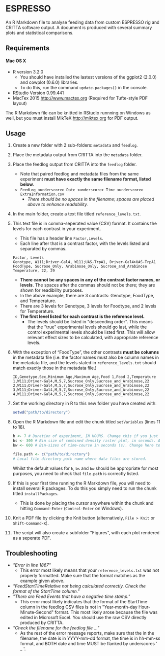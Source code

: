 # ESPRESSO
An R Markdown file to analyse feeding data from custom ESPRESSO rig and CRITTA software output. A document is produced with several summary plots and statistical comparisons.

## Requirements 
#### Mac OS X
* R version 3.2.0
    - You should have installed the lastest versions of the ggplot2 (2.0.0) and cowplot (0.6.0) libraries.
    - To do this, run the command `update.packages()` in the console.
* RStudio Version 0.99.441
* MacTex 2015 <http://www.mactex.org> (Required for Tufte-style PDF layout)

The R Markdown file can be knitted in RStudio runnning on Windows as well, but you must install MikTeX <http://miktex.org> for PDF output.

## Usage
1. Create a new folder with 2 sub-folders: `metadata` and `feedlog`.
2. Place the metadata output from CRITTA into the `metadata` folder. 
3. Place the feedlog output from CRITTA into the `feedlog` folder.
    - Note that paired feedlog and metadata files from the same experiment **must have exactly the same filename format, listed below**.
    - `FeedLog <underscore> Date <underscore> Time <underscore> ExtraInformation.csv`
        - *There should be no spaces in the filename; spaces are placed above to enhance readability.*
4. In the main folder, create a text file titled `reference_levels.txt`.
5. This text file is in comma-seperated value (CSV) format. It contains the levels for each contrast in your experiment. 
    - This file has a header line `Factor,Levels`.
    - Each line after that is a contrast factor, with the levels listed and separated by commas.
    ```
    Factor, Levels
    Genotype, W111;Driver-Gal4, W111;UAS-TrpA1, Driver-Gal4>UAS-TrpA1
    FoodType, Sucrose_Only, Arabinose_Only, Sucrose_and_Arabinose
    Temperature, 22, 29
    ```
    - **There cannot be any spaces in any of the contrast factor names, or levels.** The spaces after the commas should not be there; they are shown for readibility purposes. 
    - In the above example, there are 3 contrasts: Genotype, FoodType, and Temperature. 
    - There are 3 levels for Genotype, 3 levels for Foodtype, and 2 levels for Temperature.
    - **The first level listed for each contrast is the reference level.**
        - The levels should be listed in "descending order". This means that the "true" experimental levels should go last, while the control experimental levels should be listed first. This will allow relevant effect sizes to be calculated, with appropriate reference levels.

6. With the exception of “FoodType”, the other contrasts **must be columns** in the metadata file (i.e. the factor names must also be column names in the metadata file, and the levels stated in `reference_levels.txt` should match exactly those in the metadata file.)
    ```
    ID,Genotype,Sex,Minimum Age,Maximum Age,Food 1,Food 2,Temperature
    1,W111;Driver-Gal4,M,5,7,Sucrose_Only,Sucrose_and_Arabinose,22
    2,W111;Driver-Gal4,M,5,7,Sucrose_Only,Sucrose_and_Arabinose,22
    3,W111;Driver-Gal4,M,5,7,Sucrose_Only,Sucrose_and_Arabinose,22
    4,W111;Driver-Gal4,M,5,7,Sucrose_Only,Sucrose_and_Arabinose,22
    ```
7. Set the working directory in R to this new folder you have created with:
    ```r
    setwd("path/to/directory")
    ```
8. Open the R Markdown file and edit the chunk titled `setVariables` (lines 11 to 18).
    ```r
    h <- 7 # Duration of experiment, IN HOURS. Change this if you just want to analyse, say, the first 3 hours.
    bs <- 300 # Bin size of combined density raster plot, in seconds. Anywhere between 5 min (300s) and 10 min (600s) seems to be good.
    bw <- 600 # Bin-sizes of time-course in seconds (s). Change here to change the bin size. (600s = 10 min)

    file.path <- c("path/to/directory")
    # Local file directory path name where data files are stored.
    ```
    Whilst the default values for `h`, `bs` and `bw` should be appropriate for most purposes, you need to check that `file.path` is correctly listed.
9. If this is your first time running the R Markdown file, you will need to install several R packages. To do this you simply need to run the chunk titled `installPackages`. 
    - This is done by placing the cursor anywhere within the chunk and hitting `Command-Enter` (`Control-Enter` on Windows).
10. Knit a PDF file by clicking the Knit button (alternatively, `File > Knit` or `Shift-Command-K`). 
11. The script will also create a subfolder "Figures", with each plot rendered as a seperate PDF.

## Troubleshooting
- *"Error in line 1867"*
    - This error most likely means that your `reference_levels.txt` was not properly formatted. Make sure that the format matches as the example given above.
- *"FeedStartTimeRelative not being calculated correctly. Check the format of the StartTime column."*
- *"There are Feed Events that have a negative time stamp."*
    - This error most likely indicates that the format of the StartTime column in the feedlog CSV files is not in "Year-month-day Hour-Minute-Second" format. This most likely arose because the file was edited in Microsoft Excel. You should use the raw CSV directly produced by CRITTA.
- *"Check the filename for the feedlog file ..."*
    - As the rest of the error message reports, make sure that the in the filename, the date is in YYYY-mm-dd format, the time is in hh-mm-ss format, and BOTH date and time MUST be flanked by underscores ' _ '.